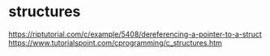 # structures
https://riptutorial.com/c/example/5408/dereferencing-a-pointer-to-a-struct
https://www.tutorialspoint.com/cprogramming/c_structures.htm
